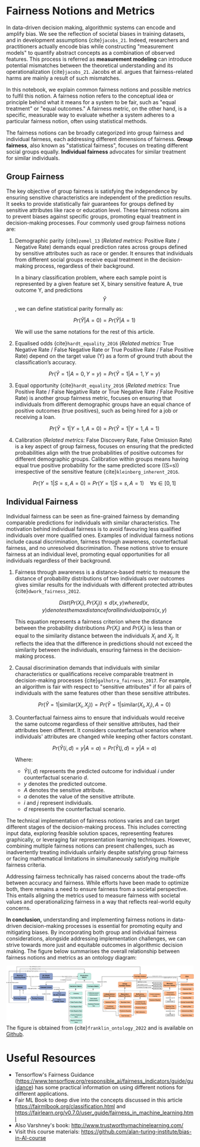 # Fairness Notions and Metrics

In data-driven decision making, algorithmic systems can encode and amplify bias. We see the reflection of societal biases in training datasets, and in development assumptions {cite}`jacobs_21`. Indeed, researchers and practitioners actually encode bias while constructing "measurement models" to quantify abstract concepts as a combination of observed features. This process is referred as **measurement modeling** can introduce potential mismatches between the theoretical understanding and its operationalization {cite}`jacobs_21`. Jacobs et al. argues that fairness-related harms are mainly a result of such mismatches.

In this notebook, we explain common fairness notions and possible metrics to fulfil this notion. A fairness notion refers to the conceptual idea or principle behind what it means for a system to be fair, such as "equal treatment" or "equal outcomes." A fairness metric, on the other hand, is a specific, measurable way to evaluate whether a system adheres to a particular fairness notion, often using statistical methods.

The fairness notions can be broadly categorized into group fairness and individual fairness, each addressing different dimensions of fairness. **Group fairness**, also known as "statistical fairness", focuses on treating different social groups equally. **Individual fairness** advocates for similar treatment for similar individuals.

## Group Fairness

The key objective of group fairness is satisfying the independence by ensuring sensitive characteristics are independent of the prediction results. It seeks to provide statistically fair guarantees for groups defined by sensitive attributes like race or education level.  These fairness notions aim to prevent biases against specific groups, promoting equal treatment in decision-making processes. Four commonly used group fairness notions are:

1.	Demographic parity {cite}`zemel_13` (*Related metrics:* Positive Rate / Negative Rate) demands equal prediction rates across groups defined by sensitive attributes such as race or gender. It ensures that individuals from different social groups receive equal treatment in the decision-making process, regardless of their background. 
    
    In a binary classification problem, where each sample point is represented by a given feature set X, binary sensitive feature A, true outcome Y, and predictions $$\hat{Y}$$, we can define statistical parity formally as:

    $$
    Pr(\hat{Y} | A = 0) = Pr(\hat{Y} | A = 1)
    $$

    We will use the same notations for the rest of this article.

2. Equalised odds {cite}`hardt_equality_2016` (*Related metrics:* True Negative Rate / False Negative Rate or True Positive Rate / False Positive Rate) depend on the target value (Y) as a form of ground truth about the classification’s accuracy.
   
    $$
    Pr(\hat{Y} = 1| A = 0, Y = y) = Pr(\hat{Y} = 1| A = 1, Y = y)
    $$

3.	Equal opportunity {cite}`hardt_equality_2016` (*Related metrics:* True Positive Rate / False Negative Rate or True Negative Rate / False Positive Rate) is another group fairness metric, focuses on ensuring that individuals from different demographic groups have an equal chance of positive outcomes (true positives), such as being hired for a job or receiving a loan.

    $$
    Pr(\hat{Y} = 1|Y = 1, A = 0) = Pr(\hat{Y} = 1|Y = 1, A = 1)
    $$

4.	Calibration (*Related metrics:* False Discovery Rate, False Omission Rate) is a key aspect of group fairness, focuses on ensuring that the predicted probabilities align with the true probabilities of positive outcomes for different demographic groups. Calibration within groups means having equal true positive probability for the same predicted score (\(S=s\)) irrespective of the sensitive feature {cite}`kleinberg_inherent_2016`.

    $$
    Pr(Y = 1|S = s, A = 0) = Pr(Y = 1|S = s, A = 1) \quad \forall s \in [0, 1]
    $$

## Individual Fairness

Individual fairness can be seen as fine-grained fairness by demanding comparable predictions for individuals with similar characteristics. The motivation behind individual fairness is to avoid favouring less qualified individuals over more qualified ones. Examples of individual fairness notions include causal discrimination, fairness through awareness, counterfactual fairness, and no unresolved discrimination. These notions strive to ensure fairness at an individual level, promoting equal opportunities for all individuals regardless of their background.

1.	Fairness through awareness is a distance-based metric to measure the distance of probability distributions of two individuals over outcomes gives similar results for the individuals with different protected attributes {cite}`dwork_fairness_2012`.
    
    $$
    Dist(Pr(X_i), Pr(X_j)) \leq d(x, y) where d(x, y) denotes the max distance for all individual pairs (x, y)
    $$

    This equation represents a fairness criterion where the distance between the probability distributions $Pr(X_i)$ and $Pr(X_j)$ is less than or equal to the similarity distance between the individuals $X_i$ and $X_j$. It reflects the idea that the difference in predictions should not exceed the similarity between the individuals, ensuring fairness in the decision-making process.

2. Causal discrimination demands that individuals with similar characteristics or qualifications receive comparable treatment in decision-making processes {cite}`galhotra_fairness_2017`. For example, an algorithm is fair with respect to "sensitive attributes" if for all pairs of individuals with the same features other than these sensitive attributes.

    $$
    Pr(\hat{Y} = 1 | \text{similar}(X_i, X_j)) = Pr(\hat{Y} = 1 | \text{similar}(X_i, X_j), A = 0)
    $$

3.	Counterfactual fairness aims to ensure that individuals would receive the same outcome regardless of their sensitive attributes, had their attributes been different. It considers counterfactual scenarios where individuals' attributes are changed while keeping other factors constant.
    
    $$
    Pr(\hat{Y}(i, d) = y | A = a) = Pr(\hat{Y}(j, d) = y | A = a)
    $$
    
    Where:
    - $\hat{Y}(i, d)$ represents the predicted outcome for individual $i$ under counterfactual scenario $d$.
    - $y$ denotes the predicted outcome.
    - $A$ denotes the sensitive attribute.
    - $a$ denotes the value of the sensitive attribute.
    - $i$ and $j$ represent individuals.
    - $d$ represents the counterfactual scenario.

The technical implementation of fairness notions varies and can target different stages of the decision-making process. This includes correcting input data, exploring feasible solution spaces, representing features graphically, or leveraging fair representation learning techniques. However, combining multiple fairness notions can present challenges, such as inadvertently treating individuals unfairly despite satisfying group fairness or facing mathematical limitations in simultaneously satisfying multiple fairness criteria.

Addressing fairness technically has raised concerns about the trade-offs between accuracy and fairness. While efforts have been made to optimize both, there remains a need to ensure fairness from a societal perspective. This entails aligning the metrics used to measure fairness with societal values and operationalizing fairness in a way that reflects real-world equity concerns.

**In conclusion,** understanding and implementing fairness notions in data-driven decision-making processes is essential for promoting equity and mitigating biases. By incorporating both group and individual fairness considerations, alongside addressing implementation challenges, we can strive towards more just and equitable outcomes in algorithmic decision making. The figure below summarises the overall relationship between fairness notions and metrics as an ontology diagram:

![Fairness Ontology Diagram](../../media/fairness-ontology.png)
The figure is obtained from {cite}`franklin_ontology_2022` and is available on [Github](https://github.com/frankj-rpi/fairness-metrics-ontology).

# Useful Resources

- Tensorflow's Fairness Guidance (https://www.tensorflow.org/responsible_ai/fairness_indicators/guide/guidance) has some practical information on using different notions for different applications.
- Fair ML Book to deep dive into the concepts discussed in this article https://fairmlbook.org/classification.html and https://fairlearn.org/v0.7.0/user_guide/fairness_in_machine_learning.html
- Also Varshney's book: http://www.trustworthymachinelearning.com/
- Visit this course materials: https://github.com/alan-turing-institute/bias-in-AI-course
